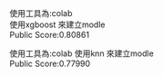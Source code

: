 使用工具為:colab<br>
使用xgboost 來建立modle<br>
Public Score:0.80861

使用工具為:colab
使用knn 來建立modle</br>
Public Score:0.77990
